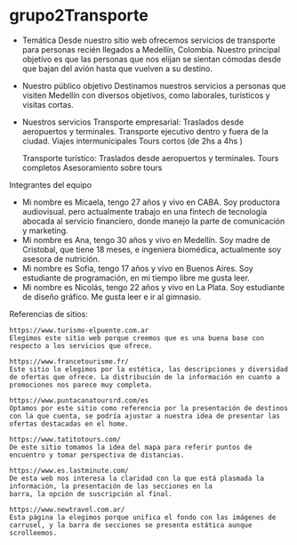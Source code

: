 # grupo2Transporte

- Temática
    Desde nuestro sitio web ofrecemos servicios de transporte para personas recién llegados a Medellín, Colombia. 
    Nuestro principal objetivo es que las personas que nos elijan se sientan cómodas desde que bajan del avión hasta que vuelven a su destino. 
    
- Nuestro público objetivo 
    Destinamos nuestros servicios a personas que visiten Medellín con diversos objetivos, como laborales, turísticos y visitas cortas. 

- Nuestros servicios 
    Transporte empresarial: 
    Traslados desde aeropuertos y terminales. 
    Transporte ejecutivo dentro y fuera de la ciudad. 
    Viajes intermunicipales
    Tours cortos (de 2hs a 4hs )

    Transporte turístico:
    Traslados desde aeropuertos y terminales.
    Tours completos
    Asesoramiento sobre tours 

Integrantes del equipo
- Mi nombre es Micaela, tengo 27 años y vivo en CABA. Soy productora audiovisual. pero actualmente trabajo en una fintech de tecnología abocada al servicio financiero, donde manejo la parte de comunicación y marketing.
- Mi nombre es Ana, tengo 30 años y vivo en Medellín. Soy madre de Cristobal, que tiene 18 meses, e ingeniera biomédica, actualmente soy asesora de nutrición. 
- Mi nombre es Sofia, tengo 17 años y vivo en Buenos Aires. Soy estudiante de programación, en mi tiempo libre me gusta leer. 
- Mi nombre es Nicolás, tengo 22 años y vivo en La Plata. Soy estudiante de diseño gráfico. Me gusta leer e ir al gimnasio.

Referencias de sitios:

    https://www.turismo-elpuente.com.ar 
    Elegimos este sitio web porque creemos que es una buena base con respecto a los servicios que ofrece.

    https://www.francetourisme.fr/
    Este sitio lo elegimos por la estética, las descripciones y diversidad de ofertas que ofrece. La distribución de la información en cuanto a promociones nos parece muy completa.  

    https://www.puntacanatoursrd.com/es
    Optamos por este sitio como referencia por la presentación de destinos con la que cuenta, se podría ajustar a nuestra idea de presentar las ofertas destacadas en el home. 

    https://www.tatitotours.com/
    De este sitio tomamos la idea del mapa para referir puntos de encuentro y tomar perspectiva de distancias. 

    https://www.es.lastminute.com/
    De esta web nos interesa la claridad con la que está plasmada la información, la presentación de las secciones en la 
    barra, la opción de suscripción al final. 

    https://www.newtravel.com.ar/
    Esta página la elegimos porque unifica el fondo con las imágenes de carrusel, y la barra de secciones se presenta estática aunque scrolleemos. 
